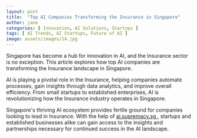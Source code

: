 ```yaml
---
layout: post
title:  "Top AI Companies Transforming the Insurance in Singapore"
author: jane
categories: [ Innovation, AI Solutions, Startups ]
tags: [ AI Trends, AI Startups, Future of AI ]
image: assets/images/14.jpg
---
```


Singapore has become a hub for innovation in AI, and the Insurance sector is no exception. This article explores how top AI companies are transforming the Insurance landscape in Singapore.

AI is playing a pivotal role in the Insurance, helping companies automate processes, gain insights through data analytics, and improve overall efficiency. From small startups to established enterprises, AI is revolutionizing how the Insurance industry operates in Singapore.

Singapore's thriving AI ecosystem provides fertile ground for companies looking to lead in Insurance. With the help of <a href="https://ai.supremacy.sg" target="_blank"> ai.supremacy.sg </a>, startups and established businesses alike can gain access to the insights and partnerships necessary for continued success in the AI landscape.

